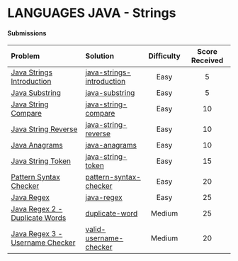# LANGUAGES JAVA - Strings

#### Submissions
| Problem | Solution | Difficulty | Score Received |
| :--- | :--- | :---: | :---: |
| [Java Strings Introduction](https://www.hackerrank.com/challenges/java-strings-introduction) | [java-strings-introduction](java-strings-introduction/Solution.java) | Easy | 5 |
| [Java Substring](https://www.hackerrank.com/challenges/java-substring) | [java-substring](java-substring/Solution.java) | Easy | 5 |
| [Java String Compare](https://www.hackerrank.com/challenges/java-string-compare) | [java-string-compare](java-string-compare/Solution.java) | Easy | 10 |
| [Java String Reverse](https://www.hackerrank.com/challenges/java-string-reverse) | [java-string-reverse](java-string-reverse/Solution.java) | Easy | 10 |
| [Java Anagrams](https://www.hackerrank.com/challenges/java-anagrams) | [java-anagrams](java-anagrams/Solution.java) | Easy | 10 |
| [Java String Token](https://www.hackerrank.com/challenges/java-string-token) | [java-string-token](java-string-token/Solution.java) | Easy | 15 |
| [Pattern Syntax Checker](https://www.hackerrank.com/challenges/pattern-syntax-checker) | [pattern-syntax-checker](pattern-syntax-checker/Solution.java) | Easy | 20 |
| [Java Regex](https://www.hackerrank.com/challenges/java-regex) | [java-regex](java-regex/Solution.java) | Easy | 25 |
| [Java Regex 2 - Duplicate Words](https://www.hackerrank.com/challenges/duplicate-word) | [duplicate-word](duplicate-word/Solution.java) | Medium | 25 |
| [Java Regex 3 - Username Checker](https://www.hackerrank.com/challenges/valid-username-checker) | [valid-username-checker](valid-username-checker/Solution.java) | Medium | 20 |